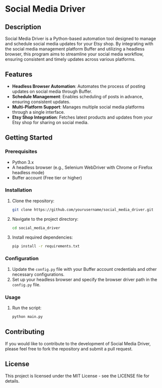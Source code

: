 # Social Media Driver

## Description

Social Media Driver is a Python-based automation tool designed to manage and schedule social media updates for your Etsy shop. By integrating with the social media management platform Buffer and utilizing a headless browser, this program aims to streamline your social media workflow, ensuring consistent and timely updates across various platforms.

## Features

- **Headless Browser Automation**: Automates the process of posting updates on social media through Buffer.
- **Schedule Management**: Enables scheduling of posts in advance, ensuring consistent updates.
- **Multi-Platform Support**: Manages multiple social media platforms through a single interface.
- **Etsy Shop Integration**: Fetches latest products and updates from your Etsy shop for sharing on social media.

## Getting Started

### Prerequisites

- Python 3.x
- A headless browser (e.g., Selenium WebDriver with Chrome or Firefox headless mode)
- Buffer account (Free tier or higher)

### Installation

1. Clone the repository:
    ```bash
    git clone https://github.com/yourusername/social_media_driver.git
    ```
2. Navigate to the project directory:
    ```bash
    cd social_media_driver
    ```
3. Install required dependencies:
    ```bash
    pip install -r requirements.txt
    ```

### Configuration

1. Update the `config.py` file with your Buffer account credentials and other necessary configurations.
2. Set up your headless browser and specify the browser driver path in the `config.py` file.

### Usage

1. Run the script:
    ```bash
    python main.py
    ```

## Contributing

If you would like to contribute to the development of Social Media Driver, please feel free to fork the repository and submit a pull request.

## License

This project is licensed under the MIT License - see the LICENSE file for details.
